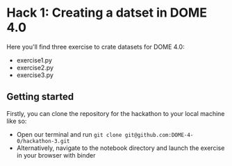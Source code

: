 # Hack 1: Creating a datset in DOME 4.0 

Here you'll find three exercise to crate datasets for DOME 4.0:
- exercise1.py
- exercise2.py 
- exercise3.py

## Getting started 

Firstly, you can clone the repository for the hackathon to your local machine like so:

- Open our terminal and run `git clone git@github.com:DOME-4-0/hackathon-3.git`
- Alternatively, navigate to the notebook directory and launch the exercise in your browser with binder
